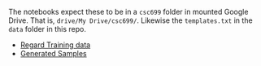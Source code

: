 The notebooks expect these to be in a `csc699` folder in mounted Google Drive. That is, `drive/My Drive/csc699/`. Likewise the `templates.txt` in the `data` folder in this repo.

* [Regard Training data](https://drive.google.com/file/d/1dquLjDBS8mpWSL32h38XMnR7EeIPabT5/view?usp=sharing)
* [Generated Samples](https://drive.google.com/file/d/1o5otHg935GabNuPIIv3kGNnFbjIACFFT/view?usp=sharing)
